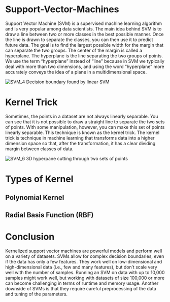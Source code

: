 # Support-Vector-Machines

Support Vector Machine (SVM) is a supervised machine learning algorithm and is very popular among data scientists.
The main idea behind SVM is to draw a line between two or more classes in the best possible manner. Once the line is drawn to separate the classes, you can then use it to predict future data. The goal is to find the largest possible width for the margin that can separate the two groups. The center of the margin is called a hyperplane.
The hyperplane is the line separating the two groups of points. We use the term “hyperplane” instead of “line” because in SVM we typically deal with more than two dimensions, and using the word “hyperplane” more accurately conveys the idea of a plane in a multidimensional space.

![SVM_4](https://user-images.githubusercontent.com/53411455/138561828-cdc2ea45-5dd4-4474-bf66-3dd38019ff3a.png)
Decision boundary found by linear SVM

# Kernel Trick

Sometimes, the points in a dataset are not always linearly separable. You can see that it is not possible to draw a straight line to separate the two sets of points. With some manipulation, however, you can make this set of points linearly separable. This technique is known as the kernel trick. The kernel trick is  technique in machine learning that transforms data into a higher dimension space so that, after the transformation, it has a clear dividing margin between classes of data.

![SVM_6](https://user-images.githubusercontent.com/53411455/138561795-707272b8-d032-4148-9c21-f3773d268db6.png)
                             3D hyperpane cutting through two sets of points

# Types of Kernel

## Polynomial Kernel

## Radial Basis Function (RBF)

# Conclusion

Kernelized support vector machines are powerful models and perform well on a variety of datasets. SVMs allow for complex decision boundaries, even if the data has only a few features. They work well on low-dimensional and high-dimensional data (i.e., few and many features), but don’t scale very well with the number of samples. Running an SVM on data with up to 10,000 samples might work well, but working with datasets of size 100,000 or more can become challenging in terms of runtime and memory usage.
Another downside of SVMs is that they require careful preprocessing of the data and tuning of the parameters.

